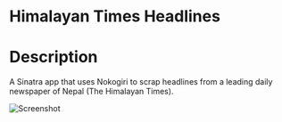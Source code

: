 # Himalayan Times Headlines

# Description
A Sinatra app that uses Nokogiri to scrap headlines from a leading daily newspaper of Nepal (The Himalayan Times).  

![Screenshot](https://i.imgur.com/ugEQbiC.png)
